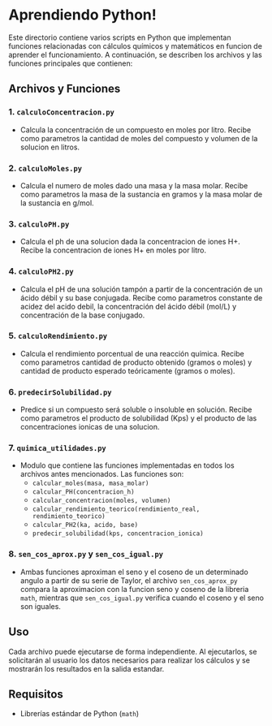 # Aprendiendo Python!

Este directorio contiene varios scripts en Python que implementan funciones relacionadas con cálculos químicos y matemáticos en funcion de aprender el funcionamiento. A continuación, se describen los archivos y las funciones principales que contienen:

## Archivos y Funciones

### 1. `calculoConcentracion.py`
- Calcula la concentración de un compuesto en moles por litro. Recibe como parametros la cantidad de moles del compuesto y volumen de la solucion en litros.


### 2. `calculoMoles.py`
- Calcula el numero de moles dado una masa y la masa molar. Recibe como parametros la masa de la sustancia en gramos y la masa molar de la sustancia en g/mol.

### 3. `calculoPH.py`
- Calcula el ph de una solucion dada la concentracion de iones H+. Recibe la concentracion de iones H+ en moles por litro.

### 4. `calculoPH2.py`
- Calcula el pH de una solución tampón a partir de la concentración de un ácido débil y su base conjugada. Recibe como parametros constante de acidez del acido debil, la concentración del ácido débil (mol/L) y concentración de la base conjugado.

### 5. `calculoRendimiento.py`
- Calcula el rendimiento porcentual de una reacción química. Recibe como parametros cantidad de producto obtenido (gramos o moles) y cantidad de producto esperado teóricamente (gramos o moles).

### 6. `predecirSolubilidad.py`
- Predice si un compuesto será soluble o insoluble en solución. Recibe como parametros el producto de solubilidad (Kps) y el producto de las concentraciones ionicas de una solucion.

### 7. `quimica_utilidades.py`
- Modulo que contiene las funciones implementadas en todos los archivos antes mencionados. Las funciones son:
  - `calcular_moles(masa, masa_molar)`
  - `calcular_PH(concentracion_h)`
  - `calcular_concentracion(moles, volumen)`
  - `calcular_rendimiento_teorico(rendimiento_real, rendimiento_teorico)`
  - `calcular_PH2(ka, acido, base)`
  - `predecir_solubilidad(kps, concentracion_ionica)`

### 8. `sen_cos_aprox.py` y `sen_cos_igual.py`
- Ambas funciones aproximan el seno y el coseno de un determinado angulo a partir de su serie de Taylor, el archivo `sen_cos_aprox_py` compara la aproximacion con la funcion seno y  coseno de la libreria `math`, mientras que `sen_cos_igual.py` verifica cuando el coseno y el seno son iguales.

## Uso
Cada archivo puede ejecutarse de forma independiente. Al ejecutarlos, se solicitarán al usuario los datos necesarios para realizar los cálculos y se mostrarán los resultados en la salida estandar.

## Requisitos
- Librerías estándar de Python (`math`)